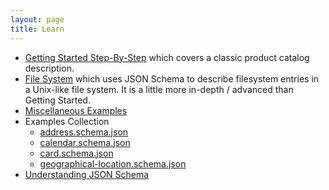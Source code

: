 ```yaml
---
layout: page
title: Learn
---
```


* [Getting Started Step-By-Step](./getting-started-step-by-step.md) which covers a classic product catalog description.
* [File System](./file-system.md) which uses JSON Schema to describe filesystem entries in a Unix-like file system. It is a little more in-depth / advanced than Getting Started.
* [Miscellaneous Examples](./miscellaneous-examples.md)
* Examples Collection
  * [address.schema.json](./examples/address.schema.json)
  * [calendar.schema.json](./examples/calendar.schema.json)
  * [card.schema.json](./examples/card.schema.json)
  * [geographical-location.schema.json](./examples/geographical-location.schema.json)
* [Understanding JSON Schema](/understanding-json-schema/)
